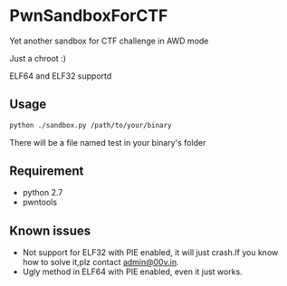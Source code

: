 # PwnSandboxForCTF
Yet another sandbox for CTF challenge in AWD mode

Just a chroot :)

ELF64 and ELF32 supportd

## Usage

```bash
python ./sandbox.py /path/to/your/binary
```
There will be a file named test in your binary's folder

## Requirement

* python 2.7
* pwntools

## Known issues

* Not support for ELF32 with PIE enabled, it will just crash.If you know how to solve it,plz contact admin@00v.in.
* Ugly method in ELF64 with PIE enabled, even it just works.
